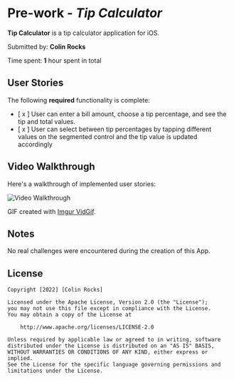 # Pre-work - *Tip Calculator*

**Tip Calculator** is a tip calculator application for iOS.

Submitted by: **Colin Rocks**

Time spent: **1** hour spent in total

## User Stories

The following **required** functionality is complete:

* [ x ] User can enter a bill amount, choose a tip percentage, and see the tip and total values.
* [ x ] User can select between tip percentages by tapping different values on the segmented control and the tip value is updated accordingly

## Video Walkthrough

Here's a walkthrough of implemented user stories:

<img src='https://i.imgur.com/X7A9voL.gif' title='Video Walkthrough' width='' alt='Video Walkthrough' />

GIF created with [Imgur VidGif](https://imgur.com/vidgif).

## Notes

No real challenges were encountered during the creation of this App.

## License

    Copyright [2022] [Colin Rocks]

    Licensed under the Apache License, Version 2.0 (the "License");
    you may not use this file except in compliance with the License.
    You may obtain a copy of the License at

        http://www.apache.org/licenses/LICENSE-2.0

    Unless required by applicable law or agreed to in writing, software
    distributed under the License is distributed on an "AS IS" BASIS,
    WITHOUT WARRANTIES OR CONDITIONS OF ANY KIND, either express or implied.
    See the License for the specific language governing permissions and
    limitations under the License.
